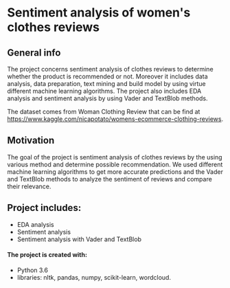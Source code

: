 # Sentiment analysis of women's clothes reviews 

## General info

The project concerns sentiment analysis of clothes reviews to determine whether the product is recommended or not. Moreover it includes data analysis, data preparation, text mining and build model by using virtue different machine learning algorithms. The project also includes EDA analysis and sentiment analysis by using Vader and TextBlob methods.

The dataset comes from Woman Clothing Review that can be find at https://www.kaggle.com/nicapotato/womens-ecommerce-clothing-reviews. 

## Motivation
The goal of the project is sentiment analysis of clothes reviews by the using various method and determine possible recommendation.
We used different machine learning algorithms to get more accurate predictions and the Vader and TextBlob methods to analyze the sentiment of reviews and compare their relevance.

## Project includes:
* EDA analysis
* Sentiment analysis
* Sentiment analysis with Vader and TextBlob

#### The project is created with:
* Python 3.6
* libraries: nltk, pandas, numpy, scikit-learn, wordcloud.
